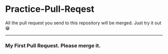# Practice-Pull-Reqest
All the pull request you send to this repository will be merged. Just try it out😁

---


### My First Pull Request. Please merge it.
